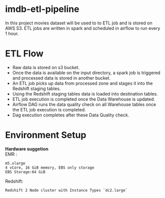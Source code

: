 # imdb-etl-pipeline

In this project movies dataset will be used to to ETL job and is stored on AWS S3. ETL jobs are written in spark and scheduled in airflow to run every 1 hour.

# ETL Flow

* Raw data is stored on s3 bucket.
* Once the data is available on the input directory, a spark job is triggered and processed data is stored in another bucket.
* An ETL job picks up data from processed zone and stages it into the Redshift staging tables.
* Using the Redshift staging tables data is loaded into destination tables.
* ETL job execution is completed once the Data Warehouse is updated.
* Airflow DAG runs the data quality check on all Warehouse tables once the ETL job execution is completed.
* Dag execution completes after these Data Quality check.

# Environment Setup

<b>Hardware suggetion </b> <br>
EMR :

    m5.xlarge
    4 vCore, 16 GiB memory, EBS only storage
    EBS Storage:64 GiB
    
Redshift:   

    Redshift 2 Node cluster with Instance Types `dc2.large`  
    
